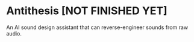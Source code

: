 # Antithesis [NOT FINISHED YET]
An AI sound design assistant that can reverse-engineer sounds from raw audio.
